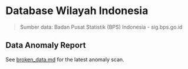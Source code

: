 # Database Wilayah Indonesia

> Sumber data: Badan Pusat Statistik (BPS) Indonesia - sig.bps.go.id

<!-- anomaly-report:start -->
## Data Anomaly Report

See [broken_data.md](./broken_data.md) for the latest anomaly scan.
<!-- anomaly-report:end -->
